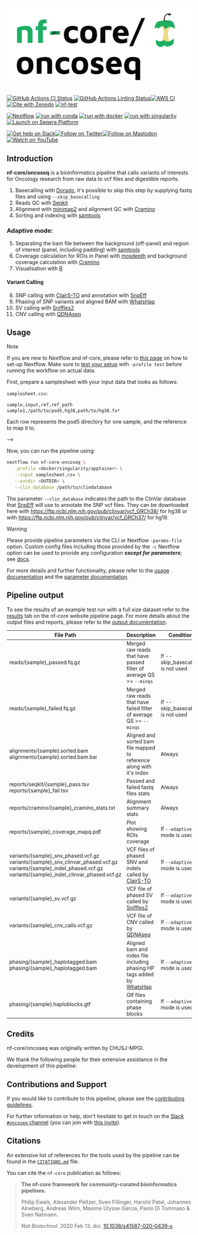 <h1>
  <picture>
    <source media="(prefers-color-scheme: dark)" srcset="docs/images/nf-core-oncoseq_logo_dark.png">
    <img alt="nf-core/oncoseq" src="docs/images/nf-core-oncoseq_logo_light.png">
  </picture>
</h1>

[![GitHub Actions CI Status](https://github.com/nf-core/oncoseq/actions/workflows/ci.yml/badge.svg)](https://github.com/nf-core/oncoseq/actions/workflows/ci.yml)
[![GitHub Actions Linting Status](https://github.com/nf-core/oncoseq/actions/workflows/linting.yml/badge.svg)](https://github.com/nf-core/oncoseq/actions/workflows/linting.yml)[![AWS CI](https://img.shields.io/badge/CI%20tests-full%20size-FF9900?labelColor=000000&logo=Amazon%20AWS)](https://nf-co.re/oncoseq/results)[![Cite with Zenodo](http://img.shields.io/badge/DOI-10.5281/zenodo.XXXXXXX-1073c8?labelColor=000000)](https://doi.org/10.5281/zenodo.XXXXXXX)
[![nf-test](https://img.shields.io/badge/unit_tests-nf--test-337ab7.svg)](https://www.nf-test.com)

[![Nextflow](https://img.shields.io/badge/nextflow%20DSL2-%E2%89%A524.04.2-23aa62.svg)](https://www.nextflow.io/)
[![run with conda](http://img.shields.io/badge/run%20with-conda-3EB049?labelColor=000000&logo=anaconda)](https://docs.conda.io/en/latest/)
[![run with docker](https://img.shields.io/badge/run%20with-docker-0db7ed?labelColor=000000&logo=docker)](https://www.docker.com/)
[![run with singularity](https://img.shields.io/badge/run%20with-singularity-1d355c.svg?labelColor=000000)](https://sylabs.io/docs/)
[![Launch on Seqera Platform](https://img.shields.io/badge/Launch%20%F0%9F%9A%80-Seqera%20Platform-%234256e7)](https://cloud.seqera.io/launch?pipeline=https://github.com/nf-core/oncoseq)

[![Get help on Slack](http://img.shields.io/badge/slack-nf--core%20%23oncoseq-4A154B?labelColor=000000&logo=slack)](https://nfcore.slack.com/channels/oncoseq)[![Follow on Twitter](http://img.shields.io/badge/twitter-%40nf__core-1DA1F2?labelColor=000000&logo=twitter)](https://twitter.com/nf_core)[![Follow on Mastodon](https://img.shields.io/badge/mastodon-nf__core-6364ff?labelColor=FFFFFF&logo=mastodon)](https://mstdn.science/@nf_core)[![Watch on YouTube](http://img.shields.io/badge/youtube-nf--core-FF0000?labelColor=000000&logo=youtube)](https://www.youtube.com/c/nf-core)

## Introduction

**nf-core/oncoseq** is a bioinformatics pipeline that calls variants of interests for Oncology research from raw data to vcf files and digestible reports.

<!-- TODO nf-core:
   Complete this sentence with a 2-3 sentence summary of what types of data the pipeline ingests, a brief overview of the
   major pipeline sections and the types of output it produces. You're giving an overview to someone new
   to nf-core here, in 15-20 seconds. For an example, see https://github.com/nf-core/rnaseq/blob/master/README.md#introduction
-->

<!-- TODO nf-core: Include a figure that guides the user through the major workflow steps. Many nf-core
     workflows use the "tube map" design for that. See https://nf-co.re/docs/contributing/design_guidelines#examples for examples.   -->
<!-- TODO nf-core: Fill in short bullet-pointed list of the default steps in the pipeline -->
1. Basecalling with [Dorado](https://github.com/nanoporetech/dorado), it's possible to skip this step by supplying fastq files and using `--skip_basecalling`
2. Reads QC with [Seqkit](https://bioinf.shenwei.me/seqkit/)
3. Alignment with [minimap2](https://lh3.github.io/minimap2/minimap2.html) and alignment QC with [Cramino](https://github.com/wdecoster/cramino)
4. Sorting and indexing with [samtools](https://www.htslib.org/)

### Adaptive mode:

5. Separating the bam file between the background (off-panel) and region of interest (panel, including padding) with [samtools](https://www.htslib.org/)
6. Coverage calculation for ROIs in Panel with [mosdepth](https://github.com/brentp/mosdepth) and background coverage calculation with [Cramino](https://github.com/wdecoster/cramino)
7. Visualisation with [R](https://www.r-project.org/)

#### Variant Calling
8. SNP calling with [ClairS-TO](https://github.com/HKU-BAL/ClairS-TO) and annotation with [SnpEff](https://pcingola.github.io/SnpEff/)
9. Phasing of SNP variants and aligned BAM with [WhatsHap](https://whatshap.readthedocs.io/en/latest/index.html)
10. SV calling with [Sniffles2](https://github.com/fritzsedlazeck/Sniffles)
11. CNV calling with [QDNAseq](https://www.bioconductor.org/packages/release/bioc/html/QDNAseq.html)


## Usage

> [!NOTE]
> If you are new to Nextflow and nf-core, please refer to [this page](https://nf-co.re/docs/usage/installation) on how to set-up Nextflow. Make sure to [test your setup](https://nf-co.re/docs/usage/introduction#how-to-run-a-pipeline) with `-profile test` before running the workflow on actual data.

<!-- TODO nf-core: Describe the minimum required steps to execute the pipeline, e.g. how to prepare samplesheets.
     Explain what rows and columns represent. For instance (please edit as appropriate): -->

First, prepare a samplesheet with your input data that looks as follows:

`samplesheet.csv`:

```csv
sample,input,ref,ref_path
sample1,/path/to/pod5,hg38,path/to/hg38.fa*
```

Each row represents the pod5 directory for one sample, and the reference to map it to.

-->

Now, you can run the pipeline using:

<!-- TODO nf-core: update the following command to include all required parameters for a minimal example -->

```bash
nextflow run nf-core-oncoseq \
   -profile <docker/singularity/apptainer> \
   --input samplesheet.csv \
   --outdir <OUTDIR> \
   --clin_database /path/to/clindatabase
```

The parameter `--clin_database` indicates the path to the ClinVar database that [SnpEff](https://pcingola.github.io/SnpEff/) will use to annotate the SNP vcf files. They can be downloaded here with https://ftp.ncbi.nlm.nih.gov/pub/clinvar/vcf_GRCh38/ for hg38 or with https://ftp.ncbi.nlm.nih.gov/pub/clinvar/vcf_GRCh37/ for hg19.

> [!WARNING]
> Please provide pipeline parameters via the CLI or Nextflow `-params-file` option. Custom config files including those provided by the `-c` Nextflow option can be used to provide any configuration _**except for parameters**_; see [docs](https://nf-co.re/docs/usage/getting_started/configuration#custom-configuration-files).

For more details and further functionality, please refer to the [usage documentation](https://nf-co.re/oncoseq/usage) and the [parameter documentation](https://nf-co.re/oncoseq/parameters).

## Pipeline output

To see the results of an example test run with a full size dataset refer to the [results](https://nf-co.re/oncoseq/results) tab on the nf-core website pipeline page.
For more details about the output files and reports, please refer to the
[output documentation](https://nf-co.re/oncoseq/output).

| File Path             | Description | Condition        |
| --------------------- | ----------- | ---------------- |
| reads/{sample}_passed.fq.gz | Merged raw reads that have passed filter of average QS >= `--minqs` | If --skip_basecalling is not used |
| reads/{sample}_failed.fq.gz | Merged raw reads that have failed filter of average QS >= `--minqs` | If --skip_basecalling is not used |
| alignments/{sample}.sorted.bam<br>alignments/{sample}.sorted.bam.bai | Aligned and sorted bam file mapped to reference along with it's index | Always |
| reports/seqkit/{sample}_pass.tsv<br>reports/{sample}_fail.tsv | Passed and failed fastq files stats | Always |
| reports/cramino/{sample}_cramino_stats.txt | Alignment summary stats | Always |
| reports/{sample}_coverage_mapq.pdf | Plot showing ROIs coverage | If `--adaptive` mode is used |
| variants/{sample}_snv_phased.vcf.gz<br>variants/{sample}_snv_clinvar_phased.vcf.gz<br>variants/{sample}_indel_phased.vcf.gz<br>variants/{sample}_indel_clinvar_phased.vcf.gz | VCF files of phased SNV and indels called by [ClairS-TO](https://github.com/HKU-BAL/ClairS-TO)  | If `--adaptive` mode is used |
| variants/{sample}_sv.vcf.gz | VCF file of phased SV called by [Sniffles2](https://github.com/fritzsedlazeck/Sniffles) | If `--adaptive` mode is used |
| variants/{sample}_cnv_calls.vcf.gz | VCF file of CNV called by [QDNAseq](https://www.bioconductor.org/packages/release/bioc/html/QDNAseq.html) | If `--adaptive` mode is used |
| phasing/{sample}_haplotagged.bam<br>phasing/{sample}_haplotagged.bam | Aligned bam and index file including phasing HP tags added by [WhatsHap](https://whatshap.readthedocs.io/en/latest/index.html) | If `--adaptive` mode is used |
| phasing/{sample}.haploblocks.gtf | Gtf files containing phase blocks | If `--adaptive` mode is used |


## Credits

nf-core/oncoseq was originally written by CHUSJ-MPGI.

We thank the following people for their extensive assistance in the development of this pipeline:

<!-- TODO nf-core: If applicable, make list of people who have also contributed -->

## Contributions and Support

If you would like to contribute to this pipeline, please see the [contributing guidelines](.github/CONTRIBUTING.md).

For further information or help, don't hesitate to get in touch on the [Slack `#oncoseq` channel](https://nfcore.slack.com/channels/oncoseq) (you can join with [this invite](https://nf-co.re/join/slack)).

## Citations

<!-- TODO nf-core: Add citation for pipeline after first release. Uncomment lines below and update Zenodo doi and badge at the top of this file. -->
<!-- If you use nf-core/oncoseq for your analysis, please cite it using the following doi: [10.5281/zenodo.XXXXXX](https://doi.org/10.5281/zenodo.XXXXXX) -->

<!-- TODO nf-core: Add bibliography of tools and data used in your pipeline -->

An extensive list of references for the tools used by the pipeline can be found in the [`CITATIONS.md`](CITATIONS.md) file.

You can cite the `nf-core` publication as follows:

> **The nf-core framework for community-curated bioinformatics pipelines.**
>
> Philip Ewels, Alexander Peltzer, Sven Fillinger, Harshil Patel, Johannes Alneberg, Andreas Wilm, Maxime Ulysse Garcia, Paolo Di Tommaso & Sven Nahnsen.
>
> _Nat Biotechnol._ 2020 Feb 13. doi: [10.1038/s41587-020-0439-x](https://dx.doi.org/10.1038/s41587-020-0439-x).

